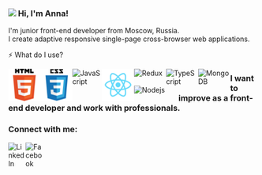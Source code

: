 ### <img src="https://media.giphy.com/media/hvRJCLFzcasrR4ia7z/giphy.gif" width="30px"> Hi, I'm Anna!

I'm junior front-end developer from Moscow, Russia.<br>
I create adaptive responsive single-page cross-browser web applications.<br>


:zap: What do I use? <br>

<img align="left" alt="HTML5" width="65px" src="https://raw.githubusercontent.com/github/explore/80688e429a7d4ef2fca1e82350fe8e3517d3494d/topics/html/html.png" />
<img align="left" alt="CSS3" width="65px" src="https://raw.githubusercontent.com/github/explore/80688e429a7d4ef2fca1e82350fe8e3517d3494d/topics/css/css.png" />
<img align="left" alt="JavaScript" width="60px" src="https://user-images.githubusercontent.com/58632996/126033521-08a4c2cd-96b8-47a6-9516-adcd596bf99d.png" />
<img align="left" alt="React" width="65px" src="https://raw.githubusercontent.com/github/explore/80688e429a7d4ef2fca1e82350fe8e3517d3494d/topics/react/react.png" />
<img align="left" alt="Redux" width="65px" src="/Sandhani1704/Sandhani1704/raw/main/icon-redux.png" />
<img align="left" alt="TypeScript" width="65px" src="/Sandhani1704/Sandhani1704/raw/main/icon-typescript.png" />
<img align="left" alt="MongoDB" width="65px" src="/Sandhani1704/Sandhani1704/raw/main/mongodb-icon.png" />
<img align="left" alt="Nodejs" width="90px" src="https://user-images.githubusercontent.com/58632996/125951856-102b1f10-c12b-4c73-a8d2-5ba479fb467f.png" />

### I want to improve as a front-end developer and work with professionals.<br>

### Connect with me:

[<img align="left" alt="LinkedIn" width="35px" src="https://user-images.githubusercontent.com/58632996/125951536-c2f46165-6ef5-478c-a9d3-2dc0b708b9f8.png" />][linkedin]
[<img align="left" alt="Facebook" width="35px" src="https://user-images.githubusercontent.com/58632996/125951423-b293aa18-64c4-4429-9d89-91b79d35ce1b.png"/>][facebook]

<br />
</details>

[linkedin]: https://www.linkedin.com/in/anna-galkina-140395200/
[facebook]: https://www.facebook.com/NyushaGalkina

<!--
**Sandhani1704/Sandhani1704** is a ✨ _special_ ✨ repository because its `README.md` (this file) appears on your GitHub profile.

Here are some ideas to get you started:

- 🔭 I’m currently working on ...
- 🌱 I’m currently learning ...
- 👯 I’m looking to collaborate on ...
- 🤔 I’m looking for help with ...
- 💬 Ask me about ...
- 📫 How to reach me: ...
- 😄 Pronouns: ...
- ⚡ Fun fact: ...
-->
